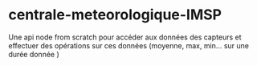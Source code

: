 # centrale-meteorologique-IMSP
Une api node from scratch pour accéder aux données des capteurs et effectuer des opérations sur ces données (moyenne, max, min... sur une durée donnée )
